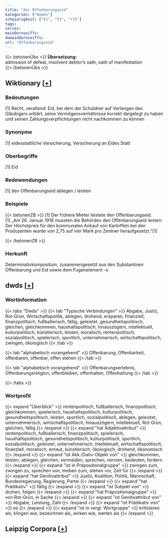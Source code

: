 ```yaml
---
title: "der Offenbarungseid"
kategorien: ["Nomen"]
schwierigkeit: ["k1", "h3", "r15"]
tags:
series:
mainDornseiffs:
domainDornseiffs:
url: "Offenbarungseid"
---
```


{{< betonenÜbs >}}
**Übersetzung:**  
admission of defeat, insolvent debtor’s oath, oath of manifestation  
{{< /betonenÜbs >}}

## Wiktionary [[+](https://de.wiktionary.org/wiki/Offenbarungseid)]

### Bedeutungen
[1] Recht, veraltend: Eid, bei dem der Schuldner auf Verlangen des Gläubigers erklärt, seine Vermögensverhältnisse korrekt dargelegt zu haben und seinen Zahlungsverpflichtungen nicht nachkommen zu können  

### Synonyme
[1] eidesstattliche Versicherung, Versicherung an Eides Statt  

### Oberbegriffe
[1] Eid  

### Redewendungen
[1] den Offenbarungseid ablegen / leisten  

### Beispiele
{{< betonenZB >}}
[1] Der frühere Mieter leistete den Offenbarungseid.  
[1] „Am 26. Januar 1916 mussten die Behörden den Offenbarungseid leisten: Der Höchstpreis für den kommunalen Ankauf von Kartoffeln bei den Produzenten wurde von 2,75 auf vier Mark pro Zentner heraufgesetzt.“[1]  

{{< /betonenZB >}}
### Herkunft
Determinativkompositum, zusammengesetzt aus den Substantiven Offenbarung und Eid sowie dem Fugenelement -s  



## dwds [[+](https://www.dwds.de/wb/Offenbarungseid)]

### Wortinformation
{{< tabs "Dwds" >}}
{{< tab "Typische Verbindungen" >}}
Abgabe, Justiz, Rot-Grün, Wirtschaftspolitik, ablegen, drohend, ersparen, finanziell, finanzpolitisch, fußballerisch, fällig, geleistet, gesundheitspolitisch, gleichen, gleichkommen, haushaltspolitisch, hinauszögern, intellektuell, kulturpolitisch, künstlerisch, leisten, moralisch, rentenpolitisch, sozialpolitisch, spielerisch, sportlich, unternehmerisch, wirtschaftspolitisch, zwingen, ökologisch
{{< /tab >}}

{{< tab "alphabetisch vorangehend" >}}
Offenbarung, Offenbarkeit, offenbaren, offenbar, offen stehen
{{< /tab >}}

{{< tab "alphabetisch vorangehend" >}}
Offenbarungserlebnis, Offenbarungsreligion, offenbleiben, offenhalten, Offenhaltung
{{< /tab >}}

{{< /tabs >}}

### Wortprofil
{{< expand "Überblick" >}} rentenpolitisch, fußballerisch, finanzpolitisch, gleichkommen, spielerisch, haushaltspolitisch, kulturpolitisch, gesundheitspolitisch, leisten, sportlich, sozialpolitisch, ablegen, geleistet, unternehmerisch, wirtschaftspolitisch, hinauszögern, intellektuell, Rot-Grün, gleichen, fällig {{< /expand >}}
{{< expand "hat Adjektivattribut" >}} rentenpolitisch, fußballerisch, finanzpolitisch, spielerisch, haushaltspolitisch, gesundheitspolitisch, kulturpolitisch, sportlich, sozialpolitisch, geleistet, unternehmerisch, intellektuell, wirtschaftspolitisch, finanziell, moralisch, erneut, künstlerisch, ökologisch, drohend, ökonomisch {{< /expand >}}
{{< expand "ist Akk./Dativ-Objekt von" >}} gleichkommen, leisten, ablegen, gleichen, vermeiden, sprechen, nennen, bedeuten, fordern {{< /expand >}}
{{< expand "ist in Präpositionalgruppe" >}} zwingen zum, zwingen zu, sprechen von, treiben zum, stehen vor, Zeit für {{< /expand >}}
{{< expand "hat Genitivattribut" >}} Justiz, Koalition, Politik, Mannschaft, Bundesregierung, Regierung, Partei {{< /expand >}}
{{< expand "hat Prädikativ" >}} fällig {{< /expand >}}
{{< expand "ist Subjekt von" >}} drohen, folgen {{< /expand >}}
{{< expand "hat Präpositionalgruppe" >}} von Rot-Grün, in Sache {{< /expand >}}
{{< expand "ist Genitivattribut von" >}} Abgabe, Leistung, Zahl {{< /expand >}}
{{< expand "ist Prädikativ von" >}} es {{< /expand >}}
{{< expand "ist in vergl. Wortgruppe" >}} kritisieren als, klingen wie, bezeichnen als, wirken wie, werten als {{< /expand >}}

## Leipzig Corpora [[+](https://corpora.uni-leipzig.de/en/res?word=Offenbarungseid&corpusId=deu_newscrawl-public_2018)]

